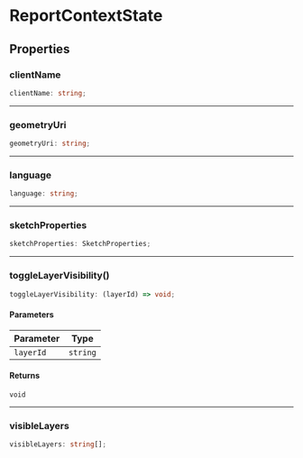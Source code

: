 # ReportContextState

## Properties

### clientName

```ts
clientName: string;
```

***

### geometryUri

```ts
geometryUri: string;
```

***

### language

```ts
language: string;
```

***

### sketchProperties

```ts
sketchProperties: SketchProperties;
```

***

### toggleLayerVisibility()

```ts
toggleLayerVisibility: (layerId) => void;
```

#### Parameters

| Parameter | Type |
| ------ | ------ |
| `layerId` | `string` |

#### Returns

`void`

***

### visibleLayers

```ts
visibleLayers: string[];
```
